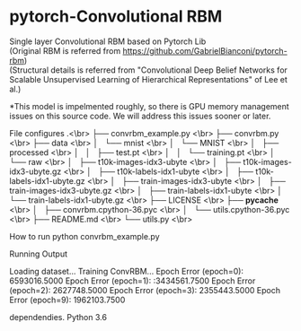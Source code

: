 # pytorch-Convolutional RBM
Single layer Convolutional RBM based on Pytorch Lib </br>
(Original RBM is referred from https://github.com/GabrielBianconi/pytorch-rbm) </br>
(Structural details is referred from "Convolutional Deep Belief Networks for Scalable Unsupervised Learning of Hierarchical Representations" of Lee et al.) </br>



*This model is impelmented roughly, so there is GPU memory management issues on this source code. We will address this issues sooner or later.

File configures
.<\br>
├── convrbm_example.py <\br>
├── convrbm.py <\br>
├── data <\br>
│   └── mnist <\br>
│       └── MNIST <\br>
│           ├── processed <\br>
│           │   ├── test.pt <\br>
│           │   └── training.pt <\br>
│           └── raw <\br>
│               ├── t10k-images-idx3-ubyte <\br>
│               ├── t10k-images-idx3-ubyte.gz <\br>
│               ├── t10k-labels-idx1-ubyte <\br>
│               ├── t10k-labels-idx1-ubyte.gz <\br>
│               ├── train-images-idx3-ubyte <\br>
│               ├── train-images-idx3-ubyte.gz <\br> 
│               ├── train-labels-idx1-ubyte <\br>
│               └── train-labels-idx1-ubyte.gz <\br>
├── LICENSE <\br>
├── __pycache__ <\br>
│   ├── convrbm.cpython-36.pyc <\br>
│   └── utils.cpython-36.pyc <\br>
├── README.md <\br>
└── utils.py <\br>


How to run
python convrbm_example.py

Running Output

Loading dataset...
Training ConvRBM...
Epoch Error (epoch=0): 6593016.5000
Epoch Error (epoch=1): :3434561.7500
Epoch Error (epoch=2): 2627748.5000
Epoch Error (epoch=3): 2355443.5000
Epoch Error (epoch=9): 1962103.7500




dependendies. 
Python 3.6
